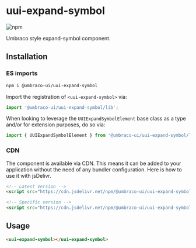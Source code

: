 # uui-expand-symbol

![npm](https://img.shields.io/npm/v/@umbraco-ui/uui-expand-symbol?logoColor=%231B264F)

Umbraco style expand-symbol component.

## Installation

### ES imports

```zsh
npm i @umbraco-ui/uui-expand-symbol
```

Import the registration of `<uui-expand-symbol>` via:

```javascript
import '@umbraco-ui/uui-expand-symbol/lib';
```

When looking to leverage the `UUIExpandSymbolElement` base class as a type and/or for extension purposes, do so via:

```javascript
import { UUIExpandSymbolElement } from '@umbraco-ui/uui-expand-symbol/lib/uui-expand-symbol.element';
```

### CDN

The component is available via CDN. This means it can be added to your application without the need of any bundler configuration. Here is how to use it with jsDelivr.

```html
<!-- Latest Version -->
<script src="https://cdn.jsdelivr.net/npm/@umbraco-ui/uui-expand-symbol@latest/dist/uui-expand-symbol.min.js"></script>

<!-- Specific version -->
<script src="https://cdn.jsdelivr.net/npm/@umbraco-ui/uui-expand-symbol@X.X.X/dist/uui-expand-symbol.min.js"></script>
```

## Usage

```html
<uui-expand-symbol></uui-expand-symbol>
```
